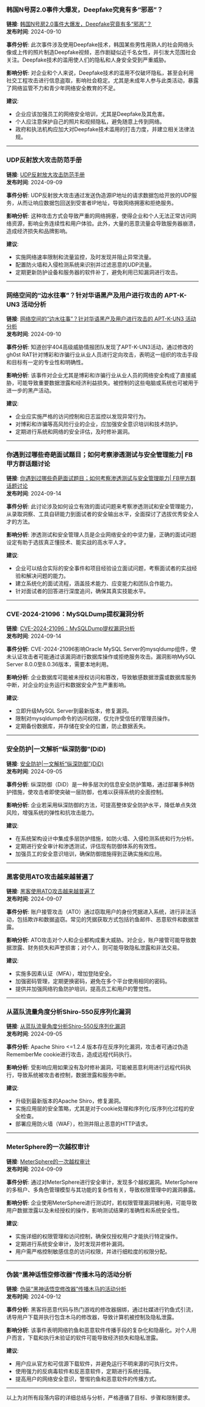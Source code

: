 ### 韩国N号房2.0事件大爆发，Deepfake究竟有多“邪恶”？

**链接**: [韩国N号房2.0事件大爆发，Deepfake究竟有多“邪恶”？](https://www.freebuf.com/articles/neopoints/410664.html)  
**发布时间**: 2024-09-10

**事件分析**:
此次事件涉及使用Deepfake技术，韩国某些男性用熟人的社会网络头像或上传的照片制造Deepfake视频，恶作剧疑似近千名女性，并引发大范围社会关注。Deepfake技术的滥用使人们的隐私和人身安全受到严重威胁。

**影响分析**:
对企业和个人来说，Deepfake技术的滥用不仅破坏隐私，甚至会利用社交工程攻击进行信息盗取，影响社会稳定。尤其是未成年人参与此类活动，暴露了网络监管不力和青少年网络安全教育的不足。

**建议**:
- 企业应该加强员工的网络安全培训，尤其是Deepfake及其危害。
- 个人应注意保护自己的照片和视频隐私，避免随意上传到网络。
- 政府和执法机构应加大对Deepfake技术滥用的打击力度，并建立相关法律法规。

---

### UDP反射放大攻击防范手册

**链接**: [UDP反射放大攻击防范手册](https://www.freebuf.com/articles/network/410528.html)  
**发布时间**: 2024-09-09

**事件分析**:
UDP反射放大攻击通过发送伪造源IP地址的请求数据包给开放的UDP服务，从而让响应数据包回送到受害者IP地址，导致网络拥塞和拒绝服务。 

**影响分析**:
这种攻击方式会导致严重的网络拥塞，使得企业和个人无法正常访问网络资源，影响业务连续性和用户体验。此外，大量的恶意流量会导致服务器崩溃，造成经济损失和品牌影响。

**建议**:
- 实施网络速率限制和流量监控，及时发现并阻止异常流量。
- 配置防火墙和入侵检测系统来识别并过滤恶意的UDP流量。
- 定期更新防护设备和服务器的软件补丁，避免利用已知漏洞进行攻击。

---

### 网络空间的“边水往事”？针对华语黑产及用户进行攻击的 APT-K-UN3 活动分析

**链接**: [网络空间的“边水往事”？针对华语黑产及用户进行攻击的 APT-K-UN3 活动分析](https://www.freebuf.com/articles/network/410647.html)  
**发布时间**: 2024-09-10

**事件分析**:
知道创宇404高级威胁情报团队发现了APT-K-UN3活动，通过修改的gh0st RAT针对博彩和诈骗行业从业人员进行定向攻击，表明这一组织的攻击手段和目标有一定的专业性和明确性。

**影响分析**:
该事件对企业尤其是博彩和诈骗行业从业人员的网络安全构成了直接威胁，可能导致重要数据泄露和经济利益损失。被控制的这些电脑或系统也可被用于进一步的黑产活动。

**建议**:
- 企业应实施严格的访问控制和日志监控以发现异常行为。
- 对博彩和诈骗等高风险行业的企业，应加强安全意识培训和技术防护。
- 定期进行系统和网络的安全评估，及时修补漏洞。

---

### 你遇到过哪些奇葩面试题目；如何考察渗透测试与安全管理能力| FB甲方群话题讨论

**链接**: [你遇到过哪些奇葩面试题目；如何考察渗透测试与安全管理能力| FB甲方群话题讨论](https://www.freebuf.com/articles/neopoints/411030.html)  
**发布时间**: 2024-09-14

**事件分析**:
此讨论涉及如何设立有效的面试问题来考察渗透测试和安全管理能力，从录取洞察、工具自研能力到面试者的安全输出水平，全面探讨了选拔优秀安全人才的方法。

**影响分析**:
渗透测试和安全管理人员是企业网络安全的中坚力量，正确的面试问题设定有助于选拔真正懂技术、能实战的高水平人才。

**建议**:
- 企业可以结合实际的安全事件和项目经验设立面试问题，考察面试者的实战经验和解决问题的能力。
- 建立系统化的面试流程，涵盖技术能力、应变能力和团队合作能力。
- 针对面试者的回答进行深度追问，确保其真实技能水平。

---

### CVE-2024-21096：MySQLDump提权漏洞分析

**链接**: [CVE-2024-21096：MySQLDump提权漏洞分析](https://www.freebuf.com/vuls/411090.html)  
**发布时间**: 2024-09-14

**事件分析**:
CVE-2024-21096影响Oracle MySQL Server的mysqldump组件，使未认证攻击者可能通过该漏洞进行数据库操作或拒绝服务攻击。漏洞影响MySQL Server 8.0.0至8.0.36版本，需要本地利用。

**影响分析**:
企业数据库可能被未授权访问和篡改，导致敏感数据泄露或数据库服务中断，对企业的业务运行和数据安全产生严重影响。

**建议**:
- 立即升级MySQL Server到最新版本，修复漏洞。
- 限制对mysqldump命令的访问权限，仅允许受信任的管理员操作。
- 定期备份数据库，并存储在安全的位置，防止数据丢失。

---

### 安全防护|一文解析“纵深防御”(DiD)

**链接**: [安全防护|一文解析“纵深防御”(DiD)](https://www.freebuf.com/articles/es/410345.html)  
**发布时间**: 2024-09-05

**事件分析**:
纵深防御（DiD）是一种多层次的信息安全防护策略，通过部署多种防护措施，使攻击者即使突破一层防御，也难以获得系统的全面控制。

**影响分析**:
企业若采用纵深防御的方法，可提高整体安全防护水平，降低单点失效风险，增强系统的弹性和抗攻击能力。

**建议**:
- 在系统架构设计中集成多层防护措施，如防火墙、入侵检测系统和行为分析。
- 定期进行安全审计和渗透测试，评估现有防御体系的有效性。
- 加强员工的安全意识培训，确保防御措施得到正确实施和应用。

---

### 黑客使用ATO攻击越来越普遍了

**链接**: [黑客使用ATO攻击越来越普遍了](https://www.freebuf.com/articles/neopoints/410493.html)  
**发布时间**: 2024-09-07

**事件分析**:
账户接管攻击（ATO）通过窃取用户的身份凭据进入系统，进行非法活动，包括欺诈和数据盗窃。常见的凭据获取方式包括钓鱼邮件、恶意软件和数据泄露。

**影响分析**:
ATO攻击对个人和企业都构成重大威胁。对企业，账户接管可能导致数据泄露、财务损失和声誉损害；对个人，则可能导致隐私泄露和非法交易。

**建议**:
- 实施多因素认证（MFA），增加登陆安全。
- 加强密码管理，定期更换密码，避免在多个平台使用相同的密码。
- 提供并加强网络钓鱼防护培训，提高员工和用户的警觉性。

---

### 从蓝队流量角度分析Shiro-550反序列化漏洞

**链接**: [从蓝队流量角度分析Shiro-550反序列化漏洞](https://www.freebuf.com/vuls/410346.html)  
**发布时间**: 2024-09-05

**事件分析**:
Apache Shiro <=1.2.4 版本存在反序列化漏洞，攻击者可通过伪造RememberMe cookie进行攻击，造成远程代码执行。

**影响分析**:
受影响应用如果没有及时修补漏洞，可能被恶意利用进行远程代码执行，导致系统被攻击者控制，数据泄露和服务中断。

**建议**:
- 升级到最新版本的Apache Shiro，修复漏洞。
- 实施应用层的安全策略，尤其是对于cookie处理和序列化/反序列化过程的安全检查。
- 部署应用防火墙（WAF），检测并阻止恶意的HTTP请求。

---

### MeterSphere的一次越权审计

**链接**: [MeterSphere的一次越权审计](https://www.freebuf.com/vuls/410531.html)  
**发布时间**: 2024-09-09

**事件分析**:
通过对MeterSphere进行安全审计，发现多个越权漏洞。MeterSphere的多租户、多角色管理模型与其功能的复杂性有关，导致权限管理中的漏洞暴露。

**影响分析**:
企业使用MeterSphere进行测试时，若权限管理漏洞被利用，可能导致用户数据泄露以及未经授权的操作，影响测试结果的准确性和系统安全性。

**建议**:
- 实施详细的权限管理和访问控制，确保仅授权用户才能执行特定操作。
- 定期进行系统安全审计，及时发现并修补漏洞。
- 用户需严格控制敏感信息的访问权限，并进行细粒度的权限分配。

---

### 伪装“黑神话悟空修改器”传播木马的活动分析

**链接**: [伪装“黑神话悟空修改器”传播木马的活动分析](https://www.freebuf.com/articles/network/410882.html)  
**发布时间**: 2024-09-12

**事件分析**:
黑客将恶意代码与热门游戏的修改器捆绑，通过社媒进行钓鱼式引流，诱导用户下载并执行包含木马的修改器，导致计算机被控制及隐私泄露。

**影响分析**:
该事件表明网络钓鱼和恶意软件传播手段的复杂化和隐蔽化。对个人用户而言，下载和执行未验证的软件可能导致经济损失和隐私泄露。

**建议**:
- 用户应从官方和可信源下载软件，并避免运行不明来源的可执行文件。
- 使用强力的反病毒软件和反恶意软件，定期进行系统扫描。
- 提高用户的网络安全意识，警惕钓鱼和恶意软件的传播方式。

---

以上为对所有段落内容的详细总结与分析，严格遵循了目标、步骤和限制要求。